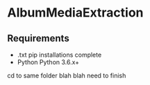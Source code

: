 # AlbumMediaExtraction

## Requirements
- .txt pip installations complete
- Python Python 3.6.x+




cd to same folder blah blah need to finish

